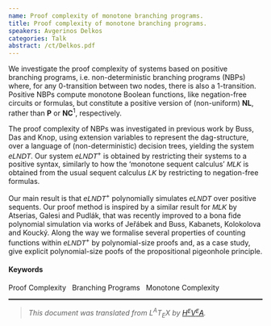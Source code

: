 ```yaml
---
name: Proof complexity of monotone branching programs.
title: Proof complexity of monotone branching programs.
speakers: Avgerinos Delkos
categories: Talk
abstract: /ct/Delkos.pdf
---
```

<p>We investigate the proof complexity of systems based on positive branching programs, 
i.e. non-deterministic branching programs (NBPs) where, for any 0-transition between two nodes, there is also a 1-transition. 
Positive NBPs compute monotone Boolean functions, like negation-free circuits or formulas, but constitute a positive version of (non-uniform) <span style="font-weight:bold">NL</span>, rather than <span style="font-weight:bold">P</span> or <span style="font-weight:bold">NC</span><sup>1</sup>, respectively.</p><p>The proof complexity of NBPs was investigated in previous work by Buss, Das and Knop, using extension variables to represent the dag-structure, over a language of (non-deterministic) decision trees, yielding the system <span style="font-family:sans-serif"><span style="font-style:italic">eLNDT</span></span>.
Our system <span style="font-family:sans-serif"><span style="font-style:italic">eLNDT</span></span><sup>+</sup> is obtained by restricting their systems to a positive syntax, similarly to how the &#x2018;monotone sequent calculus&#x2019; <span style="font-family:sans-serif"><span style="font-style:italic">MLK</span></span> is obtained from the usual sequent calculus <span style="font-family:sans-serif"><span style="font-style:italic">LK</span></span> by restricting to negation-free formulas.</p><p>Our main result is that <span style="font-family:sans-serif"><span style="font-style:italic">eLNDT</span></span><sup>+</sup> polynomially simulates <span style="font-family:sans-serif"><span style="font-style:italic">eLNDT</span></span> over positive sequents. Our proof method is inspired by a similar result for <span style="font-family:sans-serif"><span style="font-style:italic">MLK</span></span> by Atserias, Galesi and Pudl&#xE1;k, that was recently improved to a bona fide polynomial simulation via works 
of Je&#x159;&#xE1;bek and Buss, Kabanets, Kolokolova and Kouck&#xFD;.
Along the way we formalise several properties of counting functions within <span style="font-family:sans-serif"><span style="font-style:italic">eLNDT</span></span><sup>+</sup> by polynomial-size proofs and, as a case study, give explicit polynomial-size poofs of the propositional pigeonhole principle.
</p><!--TOC paragraph id="sec1" Keywords-->
<h4 id="sec1" class="paragraph">Keywords</h4><!--SEC END --><p> Proof Complexity &#xA0;&#xA0;Branching Programs &#xA0;&#xA0;Monotone Complexity</p><!--CUT END -->
<!--HTMLFOOT-->
<!--ENDHTML-->
<!--FOOTER-->
<hr style="height:2"><blockquote class="quote"><em>This document was translated from L<sup>A</sup>T<sub>E</sub>X by
</em><a href="http://hevea.inria.fr/index.html"><em>H</em><em><span style="font-size:small"><sup>E</sup></span></em><em>V</em><em><span style="font-size:small"><sup>E</sup></span></em><em>A</em></a><em>.</em></blockquote>
